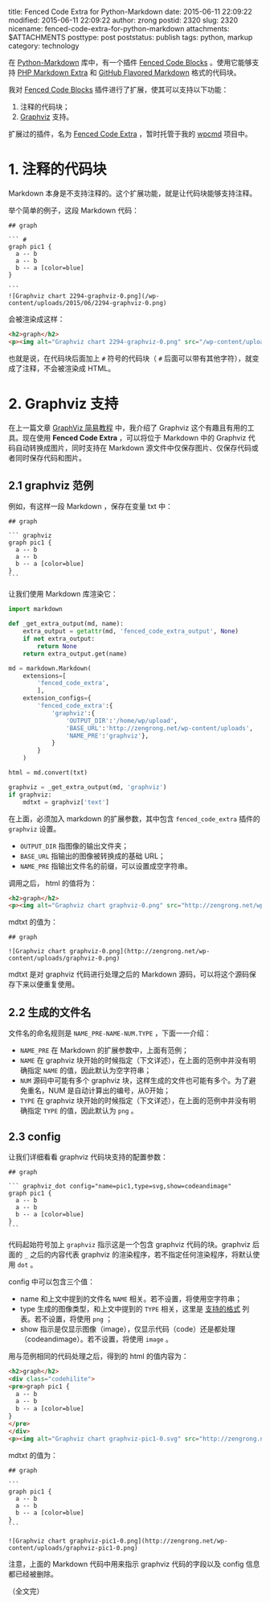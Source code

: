 title: Fenced Code Extra for Python-Markdown
date: 2015-06-11 22:09:22
modified: 2015-06-11 22:09:22
author: zrong
postid: 2320
slug: 2320
nicename: fenced-code-extra-for-python-markdown
attachments: $ATTACHMENTS
posttype: post
poststatus: publish
tags: python, markup
category: technology

在 [Python-Markdown][1] 库中，有一个插件 [Fenced Code Blocks][2] 。使用它能够支持 [PHP Markdown Extra][4] 和 [GitHub Flavored Markdown][3] 格式的代码块。

我对 [Fenced Code Blocks][2] 插件进行了扩展，使其可以支持以下功能：

1. 注释的代码块；
2. [Graphviz][5] 支持。

扩展过的插件，名为 [Fenced Code Extra][6] ，暂时托管于我的 [wpcmd][7] 项目中。<!--more-->

# 1. 注释的代码块

Markdown 本身是不支持注释的。这个扩展功能，就是让代码块能够支持注释。

举个简单的例子，这段 Markdown 代码：

	## graph

	``` #
	graph pic1 { 
	  a -- b
	  a -- b
	  b -- a [color=blue]
	} 

	```
	![Graphviz chart 2294-graphviz-0.png](/wp-content/uploads/2015/06/2294-graphviz-0.png)

会被渲染成这样：

``` html
<h2>graph</h2>
<p><img alt="Graphviz chart 2294-graphviz-0.png" src="/wp-content/uploads/2015/06/2294-graphviz-0.png" /></p>
```

也就是说，在代码块后面加上 `#` 符号的代码块（ `#` 后面可以带有其他字符），就变成了注释，不会被渲染成 HTML。


# 2. Graphviz 支持

在上一篇文章 [GraphViz 简易教程][8] 中，我介绍了 Graphviz 这个有趣且有用的工具。现在使用 **Fenced Code Extra** ，可以将位于 Markdown 中的 Graphviz 代码自动转换成图片，同时支持在 Markdown 源文件中仅保存图片、仅保存代码或者同时保存代码和图片。

## 2.1 graphviz 范例

例如，有这样一段 Markdown ，保存在变量 txt 中：

	## graph

	``` graphviz
	graph pic1 { 
	  a -- b
	  a -- b
	  b -- a [color=blue]
	} 
	```

让我们使用 Markdown 库渲染它：

``` python
import markdown

def _get_extra_output(md, name):
    extra_output = getattr(md, 'fenced_code_extra_output', None)
    if not extra_output:
        return None
    return extra_output.get(name)

md = markdown.Markdown(
	extensions=[
		'fenced_code_extra',
		],
	extension_configs={
		'fenced_code_extra':{
			'graphviz':{
				'OUTPUT_DIR':'/home/wp/upload',
				'BASE_URL':'http://zengrong.net/wp-content/uploads',
				'NAME_PRE':'graphviz'},
			}
		}
	)

html = md.convert(txt)

graphviz = _get_extra_output(md, 'graphviz')
if graphviz:
	mdtxt = graphviz['text']
```

在上面，必须加入 markdown 的扩展参数，其中包含 `fenced_code_extra` 插件的 `graphviz` 设置。

- `OUTPUT_DIR` 指图像的输出文件夹；
- `BASE_URL` 指输出的图像被转换成的基础 URL；
- `NAME_PRE` 指输出文件名的前缀，可以设置成空字符串。

调用之后， html 的值将为：

``` html
<h2>graph</h2>
<p><img alt="Graphviz chart graphviz-0.png" src="http://zengrong.net/wp-content/uploads/graphviz-0.png" /></p>
```

mdtxt 的值为：

	## graph

	![Graphviz chart graphviz-0.png](http://zengrong.net/wp-content/uploads/graphviz-0.png)

mdtxt 是对 graphviz 代码进行处理之后的 Markdown 源码，可以将这个源码保存下来以便重复使用。

## 2.2 生成的文件名

文件名的命名规则是 `NAME_PRE-NAME-NUM.TYPE` ，下面一一介绍：

- `NAME_PRE` 在 Markdown 的扩展参数中，上面有范例；
- `NAME` 在 graphviz 块开始的时候指定（下文详述），在上面的范例中并没有明确指定 `NAME` 的值，因此默认为空字符串；
- `NUM` 源码中可能有多个 graphviz 块，这样生成的文件也可能有多个。为了避免重名，NUM 是自动计算出的编号，从0开始；
- `TYPE` 在 graphviz 块开始的时候指定（下文详述），在上面的范例中并没有明确指定 `TYPE` 的值，因此默认为 `png` 。

## 2.3 config

让我们详细看看 graphviz 代码块支持的配置参数：

	## graph

	``` graphviz_dot config="name=pic1,type=svg,show=codeandimage"
	graph pic1 { 
	  a -- b
	  a -- b
	  b -- a [color=blue]
	} 
	```

代码起始符号加上 `graphviz` 指示这是一个包含 graphviz 代码的块。graphviz 后面的 `_` 之后的内容代表 graphviz 的渲染程序，若不指定任何渲染程序，将默认使用 `dot` 。

config 中可以包含三个值：

- name 和上文中提到的文件名 `NAME` 相关。若不设置，将使用空字符串；
- type 生成的图像类型，和上文中提到的 `TYPE` 相关，这里是 [支持的格式][9] 列表。若不设置，将使用 `png` ；
- show 指示是仅显示图像（image），仅显示代码（code）还是都处理（codeandimage）。若不设置，将使用 `image` 。

用与范例相同的代码处理之后，得到的 html 的值内容为：

``` html
<h2>graph</h2>
<div class="codehilite">
<pre>graph pic1 { 
  a -- b
  a -- b
  b -- a [color=blue]
} 
</pre>
</div>
<p><img alt="Graphviz chart graphviz-pic1-0.svg" src="http://zengrong.net/wp-content/uploads/graphviz-pic1-0.svg" /></p>
```

mdtxt 的值为：

	## graph

	```
	graph pic1 { 
	  a -- b
	  a -- b
	  b -- a [color=blue]
	} 
	```

	![Graphviz chart graphviz-pic1-0.png](http://zengrong.net/wp-content/uploads/graphviz-pic1-0.png)

注意，上面的 Markdown 代码中用来指示 graphviz 代码的字段以及 config 信息都已经被删除。

（全文完）

[1]: https://pythonhosted.org/Markdown/
[2]: https://pythonhosted.org/Markdown/extensions/fenced_code_blocks.html
[3]: https://help.github.com/articles/github-flavored-markdown/#fenced-code-blocks
[4]: https://michelf.ca/projects/php-markdown/extra/#fenced-code-blocks
[5]: http://zengrong.net/post/2294.htm
[6]: https://github.com/zrong/wpcmd/blob/dev/wpcmd/mdx_fenced_code_extra.py
[7]: http://zengrong.net/wpcmd
[8]: http://zengrong.net/post/2294.htm
[9]: http://www.graphviz.org/content/output-formats
